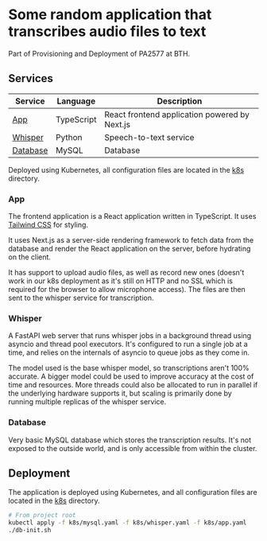 # Some random application that transcribes audio files to text

Part of Provisioning and Deployment of PA2577 at BTH.

## Services

| Service             | Language   | Description                                   |
| ------------------- | ---------- | --------------------------------------------- |
| [App](/app)         | TypeScript | React frontend application powered by Next.js |
| [Whisper](/whisper) | Python     | Speech-to-text service                        |
| [Database](/mysql)  | MySQL      | Database                                      |

Deployed using Kubernetes, all configuration files are located in the [k8s](/k8s) directory.

### App

The frontend application is a React application written in TypeScript. It uses [Tailwind CSS](https://tailwindcss.com/) for styling.

It uses Next.js as a server-side rendering framework to fetch data from the database and render the React application on the server, before hydrating on the client.

It has support to upload audio files, as well as record new ones (doesn't work in our k8s deployment as it's still on HTTP and no SSL which is required for the browser to allow microphone access). The files are then sent to the whisper service for transcription.

### Whisper

A FastAPI web server that runs whisper jobs in a background thread using asyncio and thread pool executors. It's configured to run a single job at a time, and relies on the internals of asyncio to queue jobs as they come in.

The model used is the base whisper model, so transcriptions aren't 100% accurate. A bigger model could be used to improve accuracy at the cost of time and resources. More threads could also be allocated to run in parallel if the underlying hardware supports it, but scaling is primarily done by running multiple replicas of the whisper service.

### Database

Very basic MySQL database which stores the transcription results. It's not exposed to the outside world, and is only accessible from within the cluster.

## Deployment

The application is deployed using Kubernetes, and all configuration files are located in the [k8s](/k8s) directory.

```bash
# From project root
kubectl apply -f k8s/mysql.yaml -f k8s/whisper.yaml -f k8s/app.yaml
./db-init.sh
```
